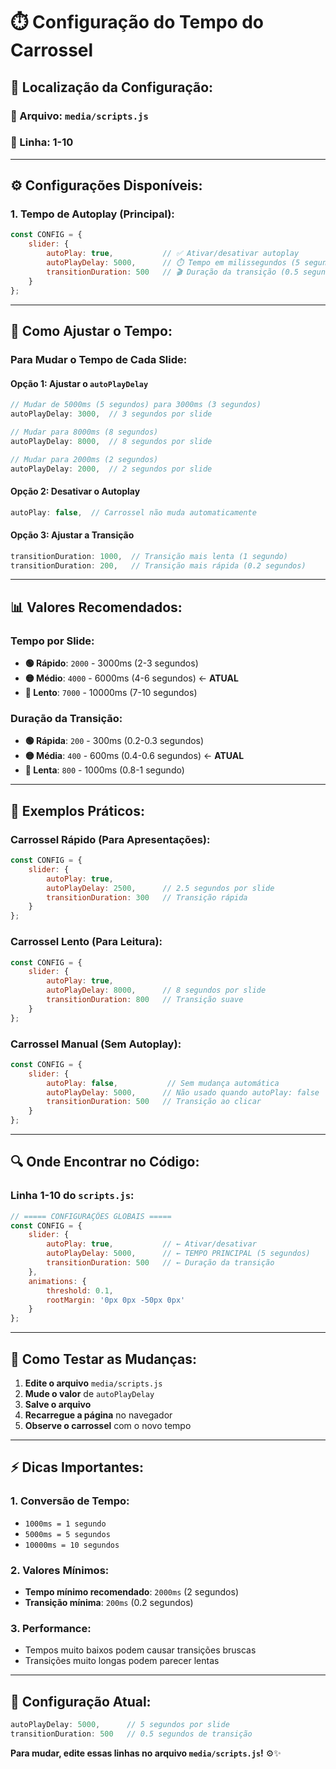 # ⏱️ **Configuração do Tempo do Carrossel**

## 🎯 **Localização da Configuração:**

### **📁 Arquivo:** `media/scripts.js`
### **📍 Linha:** 1-10

---

## **⚙️ Configurações Disponíveis:**

### **1. Tempo de Autoplay (Principal):**
```javascript
const CONFIG = {
    slider: {
        autoPlay: true,           // ✅ Ativar/desativar autoplay
        autoPlayDelay: 5000,      // ⏱️ Tempo em milissegundos (5 segundos)
        transitionDuration: 500   // 🎬 Duração da transição (0.5 segundos)
    }
};
```

---

## **🔧 Como Ajustar o Tempo:**

### **Para Mudar o Tempo de Cada Slide:**

#### **Opção 1: Ajustar o `autoPlayDelay`**
```javascript
// Mudar de 5000ms (5 segundos) para 3000ms (3 segundos)
autoPlayDelay: 3000,  // 3 segundos por slide

// Mudar para 8000ms (8 segundos)
autoPlayDelay: 8000,  // 8 segundos por slide

// Mudar para 2000ms (2 segundos)
autoPlayDelay: 2000,  // 2 segundos por slide
```

#### **Opção 2: Desativar o Autoplay**
```javascript
autoPlay: false,  // Carrossel não muda automaticamente
```

#### **Opção 3: Ajustar a Transição**
```javascript
transitionDuration: 1000,  // Transição mais lenta (1 segundo)
transitionDuration: 200,   // Transição mais rápida (0.2 segundos)
```

---

## **📊 Valores Recomendados:**

### **Tempo por Slide:**
- **🟢 Rápido**: `2000` - 3000ms (2-3 segundos)
- **🟡 Médio**: `4000` - 6000ms (4-6 segundos) ← **ATUAL**
- **🔴 Lento**: `7000` - 10000ms (7-10 segundos)

### **Duração da Transição:**
- **🟢 Rápida**: `200` - 300ms (0.2-0.3 segundos)
- **🟡 Média**: `400` - 600ms (0.4-0.6 segundos) ← **ATUAL**
- **🔴 Lenta**: `800` - 1000ms (0.8-1 segundo)

---

## **🎯 Exemplos Práticos:**

### **Carrossel Rápido (Para Apresentações):**
```javascript
const CONFIG = {
    slider: {
        autoPlay: true,
        autoPlayDelay: 2500,      // 2.5 segundos por slide
        transitionDuration: 300   // Transição rápida
    }
};
```

### **Carrossel Lento (Para Leitura):**
```javascript
const CONFIG = {
    slider: {
        autoPlay: true,
        autoPlayDelay: 8000,      // 8 segundos por slide
        transitionDuration: 800   // Transição suave
    }
};
```

### **Carrossel Manual (Sem Autoplay):**
```javascript
const CONFIG = {
    slider: {
        autoPlay: false,           // Sem mudança automática
        autoPlayDelay: 5000,      // Não usado quando autoPlay: false
        transitionDuration: 500   // Transição ao clicar
    }
};
```

---

## **🔍 Onde Encontrar no Código:**

### **Linha 1-10 do `scripts.js`:**
```javascript
// ===== CONFIGURAÇÕES GLOBAIS =====
const CONFIG = {
    slider: {
        autoPlay: true,           // ← Ativar/desativar
        autoPlayDelay: 5000,      // ← TEMPO PRINCIPAL (5 segundos)
        transitionDuration: 500   // ← Duração da transição
    },
    animations: {
        threshold: 0.1,
        rootMargin: '0px 0px -50px 0px'
    }
};
```

---

## **📱 Como Testar as Mudanças:**

1. **Edite o arquivo** `media/scripts.js`
2. **Mude o valor** de `autoPlayDelay`
3. **Salve o arquivo**
4. **Recarregue a página** no navegador
5. **Observe o carrossel** com o novo tempo

---

## **⚡ Dicas Importantes:**

### **1. Conversão de Tempo:**
- `1000ms = 1 segundo`
- `5000ms = 5 segundos`
- `10000ms = 10 segundos`

### **2. Valores Mínimos:**
- **Tempo mínimo recomendado**: `2000ms` (2 segundos)
- **Transição mínima**: `200ms` (0.2 segundos)

### **3. Performance:**
- Tempos muito baixos podem causar transições bruscas
- Transições muito longas podem parecer lentas

---

## **🎯 Configuração Atual:**

```javascript
autoPlayDelay: 5000,      // 5 segundos por slide
transitionDuration: 500   // 0.5 segundos de transição
```

**Para mudar, edite essas linhas no arquivo `media/scripts.js`!** ⚙️✨
